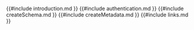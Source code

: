 {{#include introduction.md }}
{{#include authentication.md }}
{{#include createSchema.md }}
{{#include createMetadata.md }}
{{#include links.md }}

